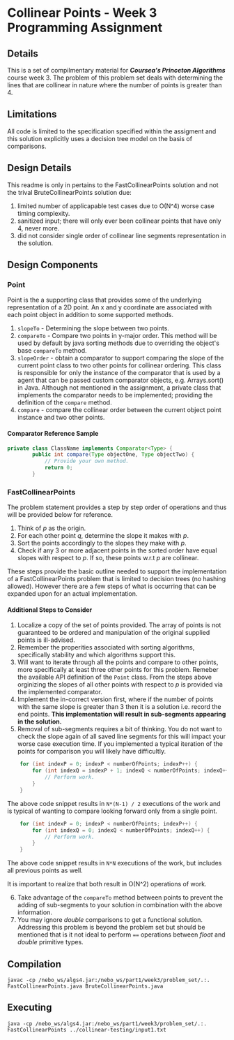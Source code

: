 # Collinear Points - Week 3 Programming Assignment
## Details
This is a set of compilmentary material for **_Coursea's Princeton Algorithms_** course week 3.  The problem of this problem set deals with determining the lines that are collinear in nature where the number of points is greater than 4.

## Limitations
All code is limited to the specification specified within the assigment and this solution explicitly uses a decision tree model on the basis of comparisons.

## Design Details
This readme is only in pertains to the FastCollinearPoints solution and not 
the trival BruteCollinearPoints solution due:

1.  limited number of applicapable test cases due to O(N^4) worse case timing complexity.
2.  sanitized input; there will only ever been collinear points that have only 4, never more.
3.  did not consider single order of collinear line segments representation in the solution.

## Design Components
### Point
Point is the a supporting class that provides some of the underlying representation of a 2D point.  An x and y coordinate are associated with each point object in addition to some supported methods.

1.  `slopeTo` - Determining the slope between two points.  
2.  `compareTo` - Compare two points in y-major order.  This method will be used by default by java sorting methods due to overriding the object's base `compareTo` method.  
3.  `slopeOrder` - obtain a comparator to support comparing the slope of the current point class to two other points for collinear ordering.  This class is responsible for only the instance of the comparator that is used by a agent that can be passed custom comparator objects, e.g. Arrays.sort() in Java.  Although not mentioned in the assignment, a private class that implements the comparator needs to be implemented; providing the definition of the `compare` method.
4.  `compare` - compare the collinear order between the current object point instance and two other points.

#### Comparator Reference Sample
```java
private class ClassName implements Comparator<Type> {
        public int compare(Type objectOne, Type objectTwo) {
            // Provide your own method.
            return 0;
        }
```

### FastCollinearPoints
The problem statement provides a step by step order of operations and thus will be provided below for reference.

1.  Think of *p* as the origin.
2.  For each other point *q*, determine the slope it makes with *p*.
3.  Sort the points accordingly to the slopes they make with *p*.
4.  Check if any 3 or more adjacent points in the sorted order have equal slopes with respect to *p*.  If so, these points w.r.t *p* are collinear.

These steps provide the basic outline needed to support the implementation of a FastCollinearPoints problem that is limited to decision trees (no hashing allowed).  However there are a few steps of what is occurring that can be expanded upon for an actual implementation.

#### Additional Steps to Consider

1.  Localize a copy of the set of points provided.  The array of points is not guaranteed to be ordered and manipulation of the original supplied points is ill-advised.
2.  Remember the properities associated with sorting algorithms, specifically stability and which algorithms support this.
3.  Will want to iterate through all the points and compare to other points, more specifically at least three other points for this problem.  Remeber the available API definition of the `Point` class.  From the steps above orginizing the slopes of all other points with respect to *p* is provided via the implemented comparator.
4.  Implement the in-correct version first, where if the number of points with the same slope is greater than 3 then it is a solution i.e. record the end points.  **This implementation will result in sub-segments appearing in the solution.**
5.  Removal of sub-segments requires a bit of thinking.  You do not want to check the slope again of all saved line segments for this will impact your worse case execution time.  If you implemented a typical iteration of the points for comparison you will likely have difficultly.  

```java
    for (int indexP = 0; indexP < numberOfPoints; indexP++) {
        for (int indexQ = indexP + 1; indexQ < numberOfPoints; indexQ++) {
            // Perform work.
        }
    }
```

The above code snippet results in `N*(N-1) / 2` executions of the work and is typical of wanting to compare looking forward only from a single point.

```java
    for (int indexP = 0; indexP < numberOfPoints; indexP++) {
        for (int indexQ = 0; indexQ < numberOfPoints; indexQ++) {
            // Perform work.
        }
    }
```

The above code snippet results in `N*N` executions of the work, but includes all previous points as well.  

It is important to realize that both result in O(N^2) operations of work.

6.  Take advantage of the `compareTo` method between points to prevent the adding of sub-segments to your solution in combination with the above information.
7.  You may ignore *double* comparisons to get a functional solution.  Addressing this problem is beyond the problem set but should be mentioned that is it not ideal to perform `==` operations between *float* and *double* primitive types.

## Compilation
```
javac -cp /nebo_ws/algs4.jar:/nebo_ws/part1/week3/problem_set/.:. FastCollinearPoints.java BruteCollinearPoints.java
```

## Executing
```
java -cp /nebo_ws/algs4.jar:/nebo_ws/part1/week3/problem_set/.:. FastCollinearPoints ../collinear-testing/input1.txt
```

